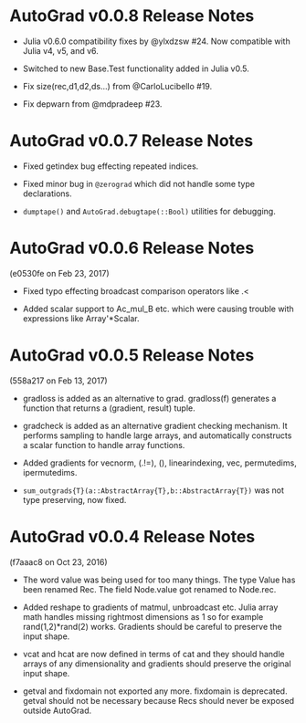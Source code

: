 AutoGrad v0.0.8 Release Notes
=============================

* Julia v0.6.0 compatibility fixes by @ylxdzsw #24.  Now compatible with Julia v4, v5, and v6.

* Switched to new Base.Test functionality added in Julia v0.5.

* Fix size(rec,d1,d2,ds...) from @CarloLucibello #19.

* Fix depwarn from @mdpradeep #23.


AutoGrad v0.0.7 Release Notes
=============================

* Fixed getindex bug effecting repeated indices.

* Fixed minor bug in `@zerograd` which did not handle some type
  declarations.

* `dumptape()` and `AutoGrad.debugtape(::Bool)` utilities for
  debugging.

AutoGrad v0.0.6 Release Notes
=============================
(e0530fe  on Feb 23, 2017)

* Fixed typo effecting broadcast comparison operators like .<

* Added scalar support to Ac_mul_B etc. which were causing trouble
  with expressions like Array'*Scalar.

AutoGrad v0.0.5 Release Notes
=============================
(558a217 on Feb 13, 2017)

* gradloss is added as an alternative to grad.  gradloss(f) generates
  a function that returns a (gradient, result) tuple.

* gradcheck is added as an alternative gradient checking mechanism. It
  performs sampling to handle large arrays, and automatically
  constructs a scalar function to handle array functions.

* Added gradients for vecnorm, (.!=), (\), linearindexing, vec,
  permutedims, ipermutedims.

* `sum_outgrads{T}(a::AbstractArray{T},b::AbstractArray{T})` was not
  type preserving, now fixed.


AutoGrad v0.0.4 Release Notes
=============================
(f7aaac8 on Oct 23, 2016)

* The word value was being used for too many things.  The type Value
  has been renamed Rec.  The field Node.value got renamed to Node.rec.

* Added reshape to gradients of matmul, unbroadcast etc.  Julia array
  math handles missing rightmost dimensions as 1 so for example
  rand(1,2)*rand(2) works.  Gradients should be careful to preserve
  the input shape.

* vcat and hcat are now defined in terms of cat and they should handle
  arrays of any dimensionality and gradients should preserve the
  original input shape.

* getval and fixdomain not exported any more.  fixdomain is
  deprecated.  getval should not be necessary because Recs should
  never be exposed outside AutoGrad.



